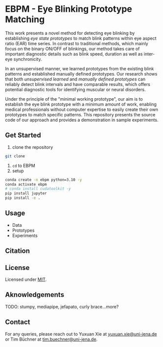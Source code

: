 # EBPM - Eye Blinking Prototype Matching
This work presents a novel method for detecting eye blinking by establishing *eye state prototypes* to match blink patterns within eye aspect ratio (EAR) time series. In contrast to traditional methods, which mainly focus on the binary ON/OFF of blinkings, our method takes care of important diagnostic details such as blink speed, duration as well as inter-eye synchronicity. 

In an unsupervised manner, we learned prototypes from the existing blink patterns and established manually defined prototypes. Our research shows that both *unsupervised learned* and *manually defined prototypes* can reliably detect blink intervals and have comparable results, which offers potential diagnostic tools for identifying muscular or neural disorders. 

Under the principle of the "minimal working prototype", our aim is to establish the eye blink prototype with a minimum amount of work, enabling medical professionals without computer expertise to easily create their own prototypes to match specific patterns. This repository presents the source code of our approach and provides a demonstration in sample experiments. 

## Get Started
1. clone the repository
```bash
git clone
```
1. `cd` to EBPM
2. setup
```bash
conda create -n ebpm python=3.10 -y
conda activate ebpm
# conda install cudatoolkit -y
pip install jupyter
pip install -e .
```

## Usage
- Data
- Prototypes
- Experiments

## Citation

## License
Licensed under [MIT](Licensed.txt).
## Aknowledgements
TODO: stumpy, mediapipe, jefapato, curly brace...more?
## Contact
For any queries, please reach out to Yuxuan Xie at [yuxuan.xie@uni-jena.de](yuxuan.xie@uni-jena.de) or Tim Büchner at [tim.buechner@uni-jena.de](tim.buechner@uni-jena.de).